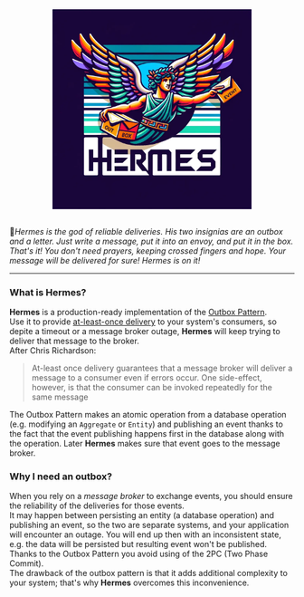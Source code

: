 <img src="../public/logo-main.png" alt="Hermes logo" style="margin: 0 auto; width: 70%; display: block;" />
<br />

📜*Hermes is the god of reliable deliveries. His two insignias are an outbox and a letter. Just write a message, put it into an envoy, and put it in the box. That's it! You don't need prayers, keeping crossed fingers and hope. Your message will be delivered for sure! Hermes is on it!*

---

### What is Hermes?

**Hermes** is a production-ready implementation of the [Outbox Pattern](https://microservices.io/patterns/data/transactional-outbox.html).\
Use it to provide [at-least-once delivery](https://microservices.io/patterns/communication-style/idempotent-consumer.html) to your system's consumers, so depite a timeout or a message broker outage, **Hermes** will keep trying to deliver that message to the broker.\
After Chris Richardson:

> At-least once delivery guarantees that a message broker will deliver a message to a consumer even if errors occur. One side-effect, however, is that the consumer can be invoked repeatedly for the same message

The Outbox Pattern makes an atomic operation from a database operation (e.g. modifying an `Aggregate` or `Entity`) and publishing an event thanks to the fact that the event publishing happens first in the database along with the operation. Later **Hermes** makes sure that event goes to the message broker.

### Why I need an outbox?

When you rely on a _message broker_ to exchange events, you should ensure the reliability of the deliveries for those events.\
It may happen between persisting an entity (a database operation) and publishing an event, so the two are separate systems, and your application will encounter an outage. You will end up then with an inconsistent state, e.g. the data will be persisted but resulting event won't be published.\
Thanks to the Outbox Pattern you avoid using of the 2PC (Two Phase Commit).\
The drawback of the outbox pattern is that it adds additional complexity to your system; that's why **Hermes** overcomes this inconvenience.
